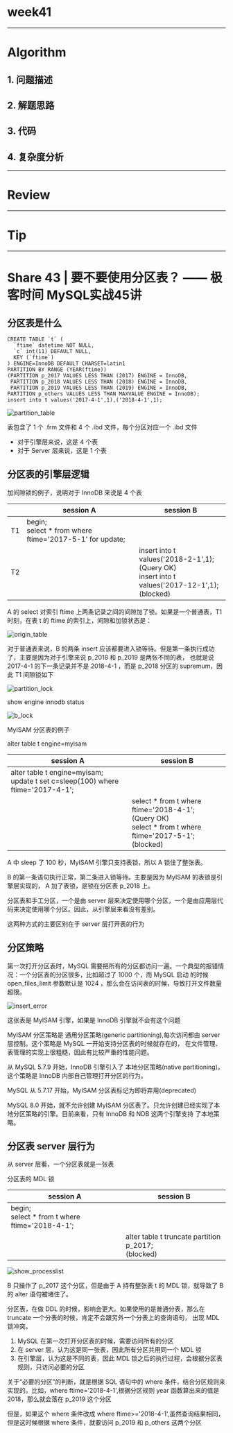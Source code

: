 # week41

---

# Algorithm []()
## 1. 问题描述

## 2. 解题思路

## 3. 代码

## 4. 复杂度分析

---

# Review []()

---

# Tip
 

---
    
# Share 43 | 要不要使用分区表？ —— 极客时间 MySQL实战45讲
## 分区表是什么
```roomsql
CREATE TABLE `t` (
  `ftime` datetime NOT NULL,
  `c` int(11) DEFAULT NULL,
  KEY (`ftime`)
) ENGINE=InnoDB DEFAULT CHARSET=latin1
PARTITION BY RANGE (YEAR(ftime))
(PARTITION p_2017 VALUES LESS THAN (2017) ENGINE = InnoDB,
 PARTITION p_2018 VALUES LESS THAN (2018) ENGINE = InnoDB,
 PARTITION p_2019 VALUES LESS THAN (2019) ENGINE = InnoDB,
PARTITION p_others VALUES LESS THAN MAXVALUE ENGINE = InnoDB);
insert into t values('2017-4-1',1),('2018-4-1',1);
```
![partition_table](partition_table.png)

表包含了 1 个 .frm 文件和 4 个 .ibd 文件，每个分区对应一个 .ibd 文件
* 对于引擎层来说，这是 4 个表
* 对于 Server 层来说，这是 1 个表
## 分区表的引擎层逻辑
加间隙锁的例子，说明对于 InnoDB 来说是 4 个表

| | session A | session B |
| --- | --- | --- |
| T1 | begin;<br/>select * from where ftime='2017-5-1' for update; | |
| T2 | |insert into t values('2018-2-1',1);<br/>(Query OK)<br/>insert into t values('2017-12-1',1);<br/>(blocked) |

A 的 select 对索引 ftime 上两条记录之间的间隙加了锁。如果是一个普通表，T1 时刻，在表 t 的 ftime 的索引上，间隙和加锁状态是：

![origin_table](origin_table.jpg)

对于普通表来说，B 的两条 insert 应该都要进入锁等待。但是第一条执行成功了，主要是因为对于引擎来说 p_2018 和 p_2019 是两张不同的表，
也就是说 2017-4-1 的下一条记录并不是 2018-4-1 ，而是 p_2018 分区的 supremum，因此 T1 间隙锁如下

![partition_lock](partition_lock.jpg)

show engine innodb status

![b_lock](b_lock.png)

MyISAM 分区表的例子

alter table t engine=myisam

| session A | session B |
| --- | --- |
| alter table t engine=myisam;<br/>update t set c=sleep(100) where ftime='2017-4-1';| |
| | select * from t where ftime='2018-4-1';<br/>(Query OK)<br/>select * from t where ftime='2017-5-1';<br/>(blocked)|

A 中 sleep 了 100 秒，MyISAM 引擎只支持表锁，所以 A 锁住了整张表。

B 的第一条语句执行正常，第二条进入锁等待。主要是因为 MyISAM 的表锁是引擎层实现的， A 加了表锁，是锁在分区表 p_2018 上。

分区表和手工分区，一个是由 server 层来决定使用哪个分区，一个是由应用层代码来决定使用哪个分区。因此，从引擎层来看没有差别。

这两种方式的主要区别在于 server 层打开表的行为
## 分区策略
第一次打开分区表时，MySQL 需要把所有的分区都访问一遍。一个典型的报错情况：一个分区表的分区很多，比如超过了 1000 个，而 MySQL 启动
的时候 open_files_limit 参数默认是 1024 ，那么会在访问表的时候，导致打开文件数量超限。

![insert_error](insert_error.png)

这张表是 MyISAM 引擎，如果是 InnoDB 引擎就不会有这个问题

MyISAM 分区策略是 通用分区策略(generic partitioning),每次访问都由 server 层控制。这个策略是 MySQL 一开始支持分区表的时候就存在的，
在文件管理、表管理的实现上很粗糙，因此有比较严重的性能问题。

从 MySQL 5.7.9 开始，InnoDB 引擎引入了 本地分区策略(native partitioning)。这个策略是 InnoDB 内部自己管理打开分区的行为。

MySQL 从 5.7.17 开始，MyISAM 分区表标记为即将弃用(deprecated)

MySQL 8.0 开始，就不允许创建 MyISAM 分区表了。只允许创建已经实现了本地分区策略的引擎。目前来看，只有 InnoDB 和 NDB 这两个引擎支持
了本地策略。

## 分区表 server 层行为
从 server 层看，一个分区表就是一张表

分区表的 MDL 锁

| session A | session B |
| --- | --- |
| begin;<br/>select * from t where ftime='2018-4-1'; | |
| | alter table t truncate partition p_2017;<br/>(blocked) |

![show_processlist](show_processlist.png)

B 只操作了 p_2017 这个分区，但是由于 A 持有整张表 t 的 MDL 锁，就导致了 B 的 alter 语句被堵住了。

分区表，在做 DDL 的时候，影响会更大。如果使用的是普通分表，那么在 truncate 一个分表的时候，肯定不会跟另外一个分表上的查询语句，
出现 MDL 锁冲突。

1. MySQL 在第一次打开分区表的时候，需要访问所有的分区
2. 在 server 层，认为这是同一张表，因此所有分区共用同一个 MDL 锁
3. 在引擎层，认为这是不同的表，因此 MDL 锁之后的执行过程，会根据分区表规则，只访问必要的分区

关于“必要的分区”的判断，就是根据 SQL 语句中的 where 条件，结合分区规则来实现的。比如，where ftime='2018-4-1',根据分区规则 year 
函数算出来的值是 2018，那么就会落在 p_2019 这个分区

但是，如果这个 where 条件改成 where ftime>='2018-4-1',虽然查询结果相同，但是这时候根据 where 条件，就要访问 p_2019 和 p_others 
这两个分区


